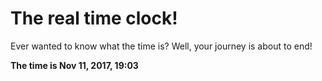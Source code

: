 # The real time clock!

Ever wanted to know what the time is? Well, your journey is about to end!

**The time is Nov 11, 2017, 19:03**